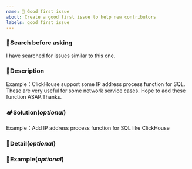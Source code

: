 ```yaml
---
name: 🚅 Good first issue
about: Create a good first issue to help new contributors
labels: good first issue
---
```


### 🚅Search before asking

<!-- Please search for relevant issues before creating a new issue. -->

<!-- 描述问题在已经提交的ISSUE中是否已存在 -->

I have searched for issues similar to this one.

### 🚅Description

<!-- Describe the issue clearly and concisely. Include screenshots if possible -->

<!-- 描述问题清晰简洁，如果可能的话请附上截图 -->

Example：ClickHouse support some IP address process function for SQL. These are very useful for some network service cases.
Hope to add these function ASAP.Thanks.

### 🏕Solution(*optional*)

<!-- Describe how you think this issue should be solved -->

<!-- 描述你认为这个问题应该如何解决 -->

Example：Add IP address process function for SQL like ClickHouse

### 🍰Detail(*optional*)

<!-- Describe any other details you think are relevant, parameters, etc. -->

<!-- 描述你认为其他相关的细节,比如出参入参 -->

### 🍰Example(*optional*)
